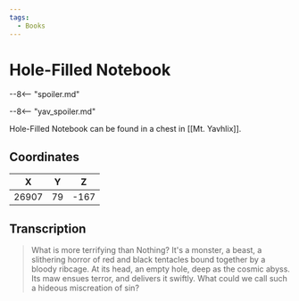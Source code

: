 ```yaml
---
tags:
  - Books
---
```

# Hole-Filled Notebook

--8<-- "spoiler.md"

--8<-- "yav_spoiler.md"

Hole-Filled Notebook can be found in a chest in [[Mt. Yavhlix]].

## Coordinates
| **X** | **Y** | **Z** |
| :---: | :---: | :---: |
| 26907 |  79   | -167  |

## Transcription
> What is more terrifying than Nothing? It's a monster, a beast, a slithering horror of red and black tentacles bound together by a bloody ribcage. At its head, an empty hole, deep as the cosmic abyss. Its maw ensues terror, and delivers it swiftly. What could we call such a hideous miscreation of sin?



